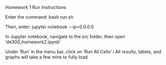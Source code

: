 Homework 1 Run Instructions

Enter the command: bash run.sh

Then, enter: jupyter notebook --ip=0.0.0.0

In Jupyter notebook, navigate to the src folder, then open ‘de300_homework2.ipynb’

Under ‘Run’ in the menu bar, click on ‘Run All Cells’
i
All results, tables, and graphs will take a few mins to fully load.
